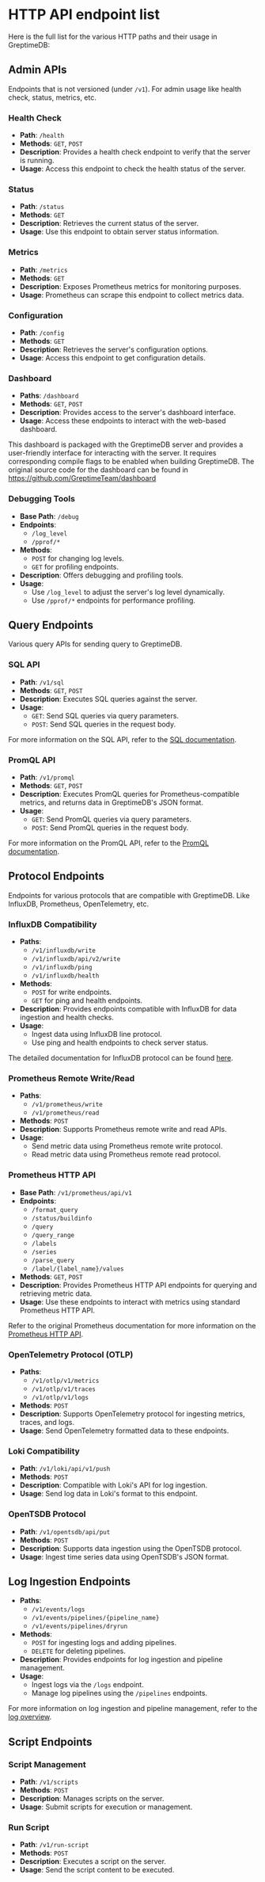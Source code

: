 # HTTP API endpoint list

Here is the full list for the various HTTP paths and their usage in GreptimeDB:

## Admin APIs

Endpoints that is not versioned (under `/v1`). For admin usage like health check, status, metrics, etc.

### Health Check

- **Path**: `/health`
- **Methods**: `GET`, `POST`
- **Description**: Provides a health check endpoint to verify that the server is running.
- **Usage**: Access this endpoint to check the health status of the server.

### Status

- **Path**: `/status`
- **Methods**: `GET`
- **Description**: Retrieves the current status of the server.
- **Usage**: Use this endpoint to obtain server status information.

### Metrics

- **Path**: `/metrics`
- **Methods**: `GET`
- **Description**: Exposes Prometheus metrics for monitoring purposes.
- **Usage**: Prometheus can scrape this endpoint to collect metrics data.

### Configuration

- **Path**: `/config`
- **Methods**: `GET`
- **Description**: Retrieves the server's configuration options.
- **Usage**: Access this endpoint to get configuration details.

### Dashboard

- **Paths**: `/dashboard`
- **Methods**: `GET`, `POST`
- **Description**: Provides access to the server's dashboard interface.
- **Usage**: Access these endpoints to interact with the web-based dashboard.

This dashboard is packaged with the GreptimeDB server and provides a user-friendly interface for interacting with the server. It requires corresponding compile flags to be enabled when building GreptimeDB. The original source code for the dashboard can be found in https://github.com/GreptimeTeam/dashboard

### Debugging Tools

- **Base Path**: `/debug`
- **Endpoints**:
  - `/log_level`
  - `/pprof/*`
- **Methods**:
  - `POST` for changing log levels.
  - `GET` for profiling endpoints.
- **Description**: Offers debugging and profiling tools.
- **Usage**:
  - Use `/log_level` to adjust the server's log level dynamically.
  - Use `/pprof/*` endpoints for performance profiling.

## Query Endpoints

Various query APIs for sending query to GreptimeDB.

### SQL API

- **Path**: `/v1/sql`
- **Methods**: `GET`, `POST`
- **Description**: Executes SQL queries against the server.
- **Usage**:
  - `GET`: Send SQL queries via query parameters.
  - `POST`: Send SQL queries in the request body.
  
For more information on the SQL API, refer to the [SQL documentation](../user-guide/query-data/sql.md).

### PromQL API

- **Path**: `/v1/promql`
- **Methods**: `GET`, `POST`
- **Description**: Executes PromQL queries for Prometheus-compatible metrics, and returns data in GreptimeDB's JSON format.
- **Usage**:
  - `GET`: Send PromQL queries via query parameters.
  - `POST`: Send PromQL queries in the request body.
  
For more information on the PromQL API, refer to the [PromQL documentation](../user-guide/query-data/promql.md).

## Protocol Endpoints

Endpoints for various protocols that are compatible with GreptimeDB. Like InfluxDB, Prometheus, OpenTelemetry, etc.

### InfluxDB Compatibility

- **Paths**:
  - `/v1/influxdb/write`
  - `/v1/influxdb/api/v2/write`
  - `/v1/influxdb/ping`
  - `/v1/influxdb/health`
- **Methods**:
  - `POST` for write endpoints.
  - `GET` for ping and health endpoints.
- **Description**: Provides endpoints compatible with InfluxDB for data ingestion and health checks.
- **Usage**:
  - Ingest data using InfluxDB line protocol.
  - Use ping and health endpoints to check server status.

The detailed documentation for InfluxDB protocol can be found [here](../user-guide/protocols/influxdb-line-protocol.md).

### Prometheus Remote Write/Read

- **Paths**:
  - `/v1/prometheus/write`
  - `/v1/prometheus/read`
- **Methods**: `POST`
- **Description**: Supports Prometheus remote write and read APIs.
- **Usage**:
  - Send metric data using Prometheus remote write protocol.
  - Read metric data using Prometheus remote read protocol.

### Prometheus HTTP API

- **Base Path**: `/v1/prometheus/api/v1`
- **Endpoints**:
  - `/format_query`
  - `/status/buildinfo`
  - `/query`
  - `/query_range`
  - `/labels`
  - `/series`
  - `/parse_query`
  - `/label/{label_name}/values`
- **Methods**: `GET`, `POST`
- **Description**: Provides Prometheus HTTP API endpoints for querying and retrieving metric data.
- **Usage**: Use these endpoints to interact with metrics using standard Prometheus HTTP API.

Refer to the original Prometheus documentation for more information on the [Prometheus HTTP API](https://prometheus.io/docs/prometheus/latest/querying/api/).

### OpenTelemetry Protocol (OTLP)

- **Paths**:
  - `/v1/otlp/v1/metrics`
  - `/v1/otlp/v1/traces`
  - `/v1/otlp/v1/logs`
- **Methods**: `POST`
- **Description**: Supports OpenTelemetry protocol for ingesting metrics, traces, and logs.
- **Usage**: Send OpenTelemetry formatted data to these endpoints.

### Loki Compatibility

- **Path**: `/v1/loki/api/v1/push`
- **Methods**: `POST`
- **Description**: Compatible with Loki's API for log ingestion.
- **Usage**: Send log data in Loki's format to this endpoint.

### OpenTSDB Protocol

- **Path**: `/v1/opentsdb/api/put`
- **Methods**: `POST`
- **Description**: Supports data ingestion using the OpenTSDB protocol.
- **Usage**: Ingest time series data using OpenTSDB's JSON format.

## Log Ingestion Endpoints

- **Paths**:
  - `/v1/events/logs`
  - `/v1/events/pipelines/{pipeline_name}`
  - `/v1/events/pipelines/dryrun`
- **Methods**:
  - `POST` for ingesting logs and adding pipelines.
  - `DELETE` for deleting pipelines.
- **Description**: Provides endpoints for log ingestion and pipeline management.
- **Usage**:
  - Ingest logs via the `/logs` endpoint.
  - Manage log pipelines using the `/pipelines` endpoints.

For more information on log ingestion and pipeline management, refer to the [log overview](../user-guide/logs/overview.md).

## Script Endpoints

### Script Management

- **Path**: `/v1/scripts`
- **Methods**: `POST`
- **Description**: Manages scripts on the server.
- **Usage**: Submit scripts for execution or management.

### Run Script

- **Path**: `/v1/run-script`
- **Methods**: `POST`
- **Description**: Executes a script on the server.
- **Usage**: Send the script content to be executed.
